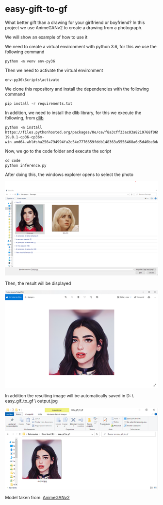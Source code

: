 # easy-gift-to-gf

What better gift than a drawing for your girlfriend or boyfriend? In this project we use AnimeGANv2 to create a drawing from a photograph.

We will show an example of how to use it

We need to create a virtual environment with python 3.6, for this we use the following command
    
    python -m venv env-py36

Then we need to activate the virtual environment

    env-py36\Scripts\activate

We clone this repository and install the dependencies with the following command

    pip install -r requirements.txt
   
In addition, we need to install the dlib library, for this we execute the following, from [dlib](https://pypi.org/simple/dlib/)

    python -m install https://files.pythonhosted.org/packages/0e/ce/f8a3cff33ac03a8219768f0694c5d703c8e037e6aba2e865f9bae22ed63c/dlib-19.8.1-cp36-cp36m-win_amd64.whl#sha256=794994fa2c54e7776659fddb148363a5556468a6d5d46be8dad311722d54bfcf

Now, we go to the code folder and execute the script

    cd code
    python inference.py

After doing this, the windows explorer opens to select the photo

<img src="samples\1.png">

Then, the result will be displayed

<img src="samples\2.png">

In addition the resulting image will be automatically saved in D: \ easy_gif_to_gf \ output.jpg

<img src="samples\3.png">

Model taken from: [AnimeGANv2](https://github.com/TachibanaYoshino/AnimeGANv2)


